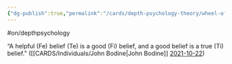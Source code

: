 ```yaml
---
{"dg-publish":true,"permalink":"/cards/depth-psychology-theory/wheel-of-judgement/","created":"2023-04-29T21:32:16.290+02:00","updated":"2023-05-02T10:40:50.919+02:00"}
---
```


#on/depthpsychology 


<div class="transclusion internal-embed is-loaded"><div class="markdown-embed">



“A helpful (Fe) belief (Te) is a good (Fi) belief, and a good belief is a true (Ti) belief.” ([[CARDS/Individuals/John Bodine\|John Bodine]] [2021-10-22](https://csjoseph.life/the-brilliance-of-the-trickster/)) 

</div></div>


